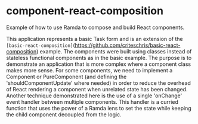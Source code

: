 # component-react-composition
Example of how to use Ramda to compose and build React components.

This application represents a basic Task form and is an extension of the `[basic-react-composition]`(https://github.com/criteschris/basic-react-composition) example. The components were built using classes instead of stateless functional components as in the basic example. The purpose is to demonstrate an application that is more complex where a component class makes more sense. For some components, we need to implement a Component or PureComponent (and defining the 'shouldComponentUpdate' where needed) in order to reduce the overhead of React rendering a component when unrelated state has been changed. Another technique demonstrated here is the use of a single 'onChange' event handler between multiple components. This handler is a curried function that uses the power of a Ramda lens to set the state while keeping the child component decoupled from the logic.